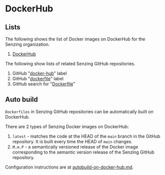 # DockerHub

## Lists

The following shows the list of Docker images on DockerHub for the Senzing organization.

1. [DockerHub](https://hub.docker.com/u/senzing)

The following show lists of related Senzing GitHub repositories.

1. GitHub "[docker-hub](https://github.com/search?q=org%3ASenzing%20topic%3Adocker-hub&type=repositories)" label
1. GitHub "[dockerfile](https://github.com/search?q=org%3ASenzing%20topic%3Adockerfile&type=repositories)" label
1. GitHub search for "[Dockerfile](https://github.com/search?q=org%3ASenzing+path%3ADockerfile&type=code)"

## Auto build

`Dockerfiles` in Senzing GitHub repositories can be automatically built on DockerHub.

There are 2 types of Senzing Docker images on DockerHub:

1. `latest` - matches the code at the HEAD of the `main` branch in the GitHub repository.
   It is built every time the HEAD of `main` changes.
1. `M.m.P` - a semantically versioned release of the Docker image corresponding to the semantic version release of the Senzing GitHub repository.

Configuration instructions are at
[autobuild-on-docker-hub.md](https://github.com/Senzing/knowledge-base/blob/main/HOWTO/autobuild-on-docker-hub.md).
